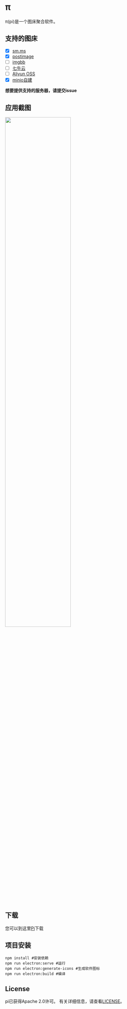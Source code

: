 # π
π(pi)是一个图床聚合软件。
## 支持的图床
- [x] [sm.ms](https://sm.ms)
- [x] [postimage](https://postimage.org)
- [ ] [imgbb](https://imgbb.com)
- [ ] [七牛云](https://portal.qiniu.com)
- [ ] [Aliyun OSS](https://www.aliyun.com/product/oss)  
- [x] [minio自建](https://docs.min.io/)  

**想要提供支持的服务器，请提交issue**

## 应用截图

<img src="https://i.loli.net/2021/01/07/7gDchXYrkdfz2NQ.png" width="65%"/>

## 下载
您可以到这里[Pi](http://pi.milchstrabe.com)下载

## 项目安装

```
npm install #安装依赖
npm run electron:serve #运行
npm run electron:generate-icons #生成软件图标
npm run electron:build #编译
```
## License
pi已获得Apache 2.0许可。 有关详细信息，请查看[LICENSE](https://github.com/ch3n90/pi/blob/main/LICENSE)。